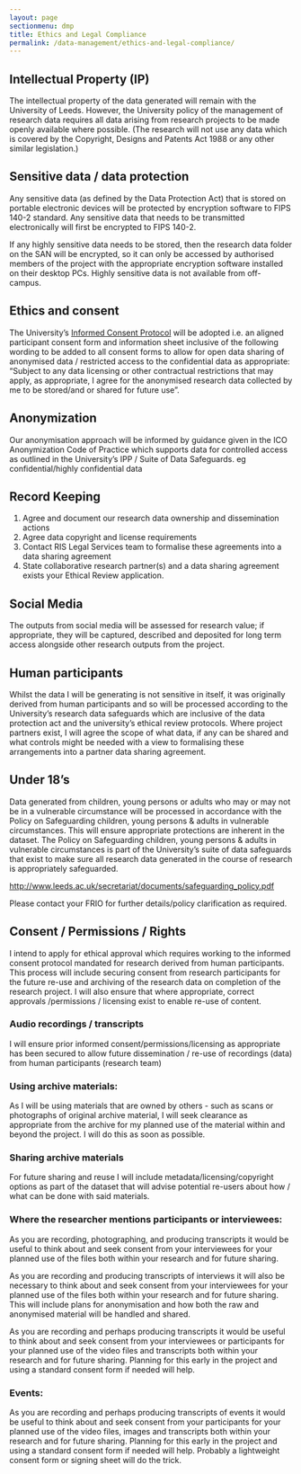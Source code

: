 ```yaml
---
layout: page
sectionmenu: dmp
title: Ethics and Legal Compliance
permalink: /data-management/ethics-and-legal-compliance/
---
```



## Intellectual Property (IP) 

The intellectual property of the data generated will remain with the University of Leeds. However, the University policy of the management of research data requires all data arising from research projects to be made openly available where possible. (The research will not use any data which is covered by the Copyright, Designs and Patents Act 1988 or any other similar legislation.) 

## Sensitive data / data protection 

Any sensitive data (as defined by the Data Protection Act) that is stored on portable electronic devices will be protected by encryption software to FIPS 140-2 standard. Any sensitive data that needs to be transmitted electronically will first be encrypted to FIPS 140-2. 

If any highly sensitive data needs to be stored, then the research data folder on the SAN will be encrypted, so it can only be accessed by authorised members of the project with the appropriate encryption software installed on their desktop PCs. Highly sensitive data is not available from off-campus. 

## Ethics and consent 

The University’s [Informed Consent Protocol](http://ris.leeds.ac.uk/wp-content/uploads/2020/07/Informed_Consent_Protocol.pdf) will be adopted i.e. an aligned participant consent form and information sheet inclusive of the following wording to be added to all consent forms to allow for open data sharing of anonymised data / restricted access to the confidential data as appropriate: “Subject to any data licensing or other contractual restrictions that may apply, as appropriate, I agree for the anonymised research data collected by me to be stored/and or shared for future use”. 

## Anonymization 

Our anonymisation approach will be informed by guidance given in the ICO Anonymization Code of Practice which supports data for controlled access as outlined in the University’s IPP / Suite of Data Safeguards. eg confidential/highly confidential data 

## Record Keeping 

1. Agree and document our research data ownership and dissemination actions  
2. Agree data copyright and license requirements  
3. Contact RIS Legal Services team to formalise these agreements into a data sharing agreement  
4. State collaborative research partner(s) and a data sharing agreement exists your Ethical Review application.    

## Social Media 

The outputs from social media will be assessed for research value; if appropriate, they will be captured, described and deposited for long term access alongside other research outputs from the project. 

## Human participants 

Whilst the data I will be generating is not sensitive in itself, it was originally derived from human participants and so will be processed according to the University’s research data safeguards which are inclusive of the data protection act and the university’s ethical review protocols.  Where project partners exist, I will agree the scope of what data, if any can be shared and what controls might be needed with a view to formalising these arrangements into a partner data sharing agreement. 

## Under 18’s 

Data generated from children, young persons or adults who may or may not be in a vulnerable circumstance will be processed in accordance with the Policy on Safeguarding children, young persons & adults in vulnerable circumstances.  This will ensure appropriate protections are inherent in the dataset. The Policy on Safeguarding children, young persons & adults in vulnerable circumstances is part of the University’s suite of data safeguards that exist to make sure all research data generated in the course of research is appropriately safeguarded. 

<http://www.leeds.ac.uk/secretariat/documents/safeguarding_policy.pdf>   

Please contact your FRIO for further details/policy clarification as required. 

## Consent / Permissions / Rights 

I intend to apply for ethical approval which requires working to the informed consent protocol mandated for research derived from human participants.  This process will include securing consent from research participants for the future re-use and archiving of the research data on completion of the research project.  I will also ensure that where appropriate, correct approvals /permissions / licensing exist to enable re-use of content. 

### Audio recordings / transcripts 

I will ensure prior informed consent/permissions/licensing as appropriate has been secured to allow future dissemination / re-use of recordings (data) from human participants (research team)  

### Using archive materials:  

As I will be using materials that are owned by others - such as scans or photographs of original archive material, I will seek clearance as appropriate from the archive for my planned use of the material within and beyond the project.  I will do this as soon as possible. 

### Sharing archive materials 

For future sharing and reuse I will include metadata/licensing/copyright options as part of the dataset that will advise potential re-users about how / what can be done with said materials. 

### Where the researcher mentions participants or interviewees:  

As you are recording, photographing, and producing transcripts it would be useful to think about and seek consent from your interviewees for your planned use of the files both within your research and for future sharing.  

As you are recording and producing transcripts of interviews it will also be necessary to think about and seek consent from your interviewees for your planned use of the files both within your research and for future sharing. This will include plans for anonymisation and how both the raw and anonymised material will be handled and shared.  

As you are recording and perhaps producing transcripts it would be useful to think about and seek consent from your interviewees or participants for your planned use of the video files and transcripts both within your research and for future sharing. Planning for this early in the project and using a standard consent form if needed will help.  

### Events:  

As you are recording and perhaps producing transcripts of events it would be useful to think about and seek consent from your participants for your planned use of the video files, images and transcripts both within your research and for future sharing. Planning for this early in the project and using a standard consent form if needed will help. Probably a lightweight consent form or signing sheet will do the trick. 